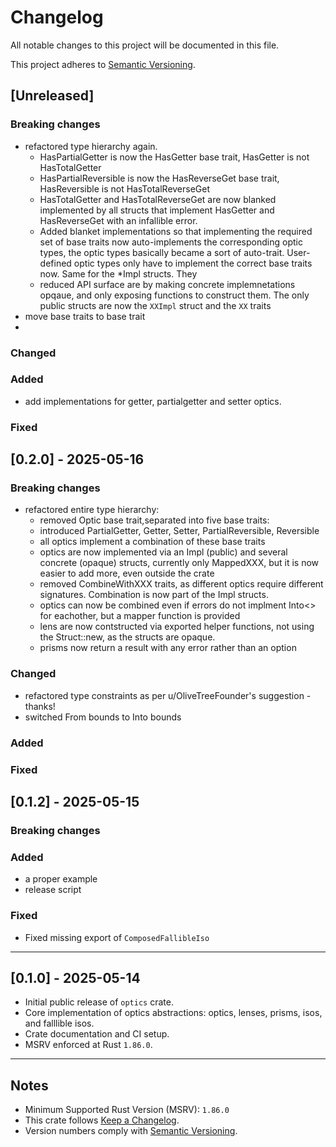 # Changelog

All notable changes to this project will be documented in this file.

This project adheres to [Semantic Versioning](https://semver.org/spec/v2.0.0.html).

## [Unreleased]

### Breaking changes
  - refactored type hierarchy again.
    - HasPartialGetter is now the HasGetter base trait, HasGetter is not HasTotalGetter
    - HasPartialReversible is now the HasReverseGet base trait, HasReversible is not HasTotalReverseGet
    - HasTotalGetter and HasTotalReverseGet are now blanked implemented by all structs that implement HasGetter and HasReverseGet with an infallible error.
    - Added blanket implementations so that implementing the required set of base traits now auto-implements the corresponding optic types, the optic types basically became a sort of auto-trait. User-defined optic types only have to implement the correct base traits now. Same for the *Impl structs. They   
    - reduced API surface are by making concrete implemnetations opqaue, and only exposing functions to construct them. The only public structs are now the `XXImpl` struct and the `XX` traits   
  - move base traits to base trait
  - 
### Changed
### Added
  - add implementations for getter, partialgetter and setter optics.
### Fixed


## [0.2.0] - 2025-05-16

### Breaking changes
  - refactored entire type hierarchy:
    - removed Optic base trait,separated into five base traits:
    - introduced PartialGetter, Getter, Setter, PartialReversible, Reversible
    - all optics implement a combination of these base traits
    - optics are now implemented via an Impl (public) and several concrete (opaque) structs, currently only MappedXXX, but it is now easier to add more, even outside the crate
    - removed CombineWithXXX traits, as different optics require different signatures. Combination is now part of the Impl structs.
    - optics can now be combined even if errors do not implment Into<> for eachother, but a mapper function is provided
    - lens are now contstructed via exported helper functions, not using the Struct::new, as the structs are opaque.
    - prisms now return a result with any error rather than an option
### Changed
  - refactored type constraints as per u/OliveTreeFounder's suggestion - thanks!
  - switched From bounds to Into bounds
### Added
### Fixed


## [0.1.2] - 2025-05-15

### Breaking changes
### Added
  - a proper example
  - release script
### Fixed
  - Fixed missing export of `ComposedFallibleIso`

---

## [0.1.0] - 2025-05-14

- Initial public release of `optics` crate.
- Core implementation of optics abstractions: optics, lenses, prisms, isos, and falllible isos.
- Crate documentation and CI setup.
- MSRV enforced at Rust `1.86.0`.

---

## Notes

- Minimum Supported Rust Version (MSRV): `1.86.0`
- This crate follows [Keep a Changelog](https://keepachangelog.com/en/1.0.0/).
- Version numbers comply with [Semantic Versioning](https://semver.org/spec/v2.0.0.html).

